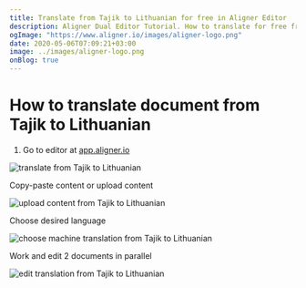 ```yaml
---
title: Translate from Tajik to Lithuanian for free in Aligner Editor
description: Aligner Dual Editor Tutorial. How to translate for free from Tajik to Lithuanian. Aligner is multilingual document management platform. 
ogImage: "https://www.aligner.io/images/aligner-logo.png"
date: 2020-05-06T07:09:21+03:00
image: ../images/aligner-logo.png
onBlog: true
---
```


# How to translate document from Tajik to Lithuanian

1. Go to editor at [app.aligner.io](https://app.aligner.io "Aligner App web page")

![translate from Tajik to Lithuanian](../aligner-blank-editor.png "translate from Tajik to Lithuanian")

Copy-paste content or upload content

![upload content from Tajik to Lithuanian](../aligner-uploaded-document.png "upload content from Tajik to Lithuanian")

Choose desired language

![choose machine translation from Tajik to Lithuanian](../aligner-language-dropdown.png "choose machine translation from Tajik to Lithuanian")

Work and edit 2 documents in parallel

![edit translation from Tajik to Lithuanian](../aligner-double-sitded-editor.png "edit translation from Tajik to Lithuanian")

